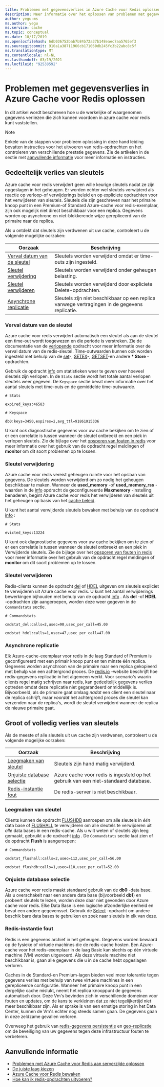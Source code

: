 ```yaml
---
title: Problemen met gegevensverlies in Azure Cache voor Redis oplossen
description: Meer informatie over het oplossen van problemen met gegevens verlies met Azure cache voor redis, zoals gedeeltelijk verlies van sleutels, verval datum van sleutel of volledig verlies van sleutels.
author: yegu-ms
ms.author: yegu
ms.service: cache
ms.topic: conceptual
ms.date: 10/17/2019
ms.openlocfilehash: 6db036752bab7b84b72a37b148eaec7aa5765ef3
ms.sourcegitcommit: 910a1a38711966cb171050db245fc3b22abc8c5f
ms.translationtype: MT
ms.contentlocale: nl-NL
ms.lasthandoff: 03/19/2021
ms.locfileid: "92538592"
---
```

# <a name="troubleshoot-data-loss-in-azure-cache-for-redis"></a>Problemen met gegevensverlies in Azure Cache voor Redis oplossen

In dit artikel wordt beschreven hoe u de werkelijke of waargenomen gegevens verliezen die zich kunnen voordoen in azure cache voor redis kunt vaststellen.

> [!NOTE]
> Enkele van de stappen voor probleem oplossing in deze hand leiding bevatten instructies voor het uitvoeren van redis-opdrachten en het controleren van verschillende prestatie gegevens. Zie de artikelen in de sectie met [aanvullende informatie](#additional-information) voor meer informatie en instructies.
>

## <a name="partial-loss-of-keys"></a>Gedeeltelijk verlies van sleutels

Azure cache voor redis verwijdert geen wille keurige sleutels nadat ze zijn opgeslagen in het geheugen. Er worden echter wel sleutels verwijderd als reactie op verloop-of verwijderings beleid en op expliciete opdrachten voor het verwijderen van sleutels. Sleutels die zijn geschreven naar het primaire knoop punt in een Premium-of Standard Azure-cache voor redis-exemplaar, zijn ook mogelijk niet direct beschikbaar voor een replica. Gegevens worden op asynchrone en niet-blokkerende wijze gerepliceerd van de primaire naar de replica.

Als u ontdekt dat sleutels zijn verdwenen uit uw cache, controleert u de volgende mogelijke oorzaken:

| Oorzaak | Beschrijving |
|---|---|
| [Verval datum van de sleutel](#key-expiration) | Sleutels worden verwijderd omdat er time-outs zijn ingesteld. |
| [Sleutel verwijdering](#key-eviction) | Sleutels worden verwijderd onder geheugen belasting. |
| [Sleutel verwijderen](#key-deletion) | Sleutels worden verwijderd door expliciete Delete-opdrachten. |
| [Asynchrone replicatie](#async-replication) | Sleutels zijn niet beschikbaar op een replica vanwege vertragingen in de gegevens replicatie. |

### <a name="key-expiration"></a>Verval datum van de sleutel

Azure cache voor redis verwijdert automatisch een sleutel als aan de sleutel een time-out wordt toegewezen en die periode is verstreken. Zie de documentatie van de [verlopende](https://redis.io/commands/expire) opdracht voor meer informatie over de verval datum van de redis-sleutel. Time-outwaarden kunnen ook worden ingesteld met behulp van de [set](https://redis.io/commands/set)-, [SETEX](https://redis.io/commands/setex)-, [GETSET](https://redis.io/commands/getset)-en andere **\* Store** -opdrachten.

Gebruik de opdracht [info](https://redis.io/commands/info) om statistieken weer te geven over hoeveel sleutels zijn verlopen. In de `Stats` sectie wordt het totale aantal verlopen sleutels weer gegeven. De `Keyspace` sectie bevat meer informatie over het aantal sleutels met time-outs en de gemiddelde time-outwaarde.

```
# Stats

expired_keys:46583

# Keyspace

db0:keys=3450,expires=2,avg_ttl=91861015336
```

U kunt ook diagnostische gegevens voor uw cache bekijken om te zien of er een correlatie is tussen wanneer de sleutel ontbreekt en een piek in verlopen sleutels. Zie de bijlage over het [opsporen van fouten in redis](https://gist.github.com/JonCole/4a249477142be839b904f7426ccccf82#appendix) voor meer informatie over het gebruik van de opdracht regel meldingen of **monitor** om dit soort problemen op te lossen.

### <a name="key-eviction"></a>Sleutel verwijdering

Azure cache voor redis vereist geheugen ruimte voor het opslaan van gegevens. De sleutels worden verwijderd om zo nodig het geheugen beschikbaar te maken. Wanneer de **used_memory** -of **used_memory_rss** -waarden in de [info](https://redis.io/commands/info) opdracht de geconfigureerde **Maxmemory** -instelling benaderen, begint Azure cache voor redis het verwijderen van sleutels uit het geheugen op basis van het [cache beleid](https://redis.io/topics/lru-cache).

U kunt het aantal verwijderde sleutels bewaken met behulp van de opdracht [info](https://redis.io/commands/info) :

```
# Stats

evicted_keys:13224
```

U kunt ook diagnostische gegevens voor uw cache bekijken om te zien of er een correlatie is tussen wanneer de sleutel ontbreekt en een piek in Verwijderde sleutels. Zie de bijlage over het [opsporen van fouten in redis](https://gist.github.com/JonCole/4a249477142be839b904f7426ccccf82#appendix) voor meer informatie over het gebruik van de opdracht regel meldingen of **monitor** om dit soort problemen op te lossen.

### <a name="key-deletion"></a>Sleutel verwijderen

Redis-clients kunnen de opdracht [del](https://redis.io/commands/del) of [HDEL](https://redis.io/commands/hdel) uitgeven om sleutels expliciet te verwijderen uit Azure cache voor redis. U kunt het aantal verwijderings bewerkingen bijhouden met behulp van de opdracht [info](https://redis.io/commands/info) . Als **del** -of **HDEL** -opdrachten zijn aangeroepen, worden deze weer gegeven in de `Commandstats` sectie.

```
# Commandstats

cmdstat_del:calls=2,usec=90,usec_per_call=45.00

cmdstat_hdel:calls=1,usec=47,usec_per_call=47.00
```

### <a name="async-replication"></a>Asynchrone replicatie

Elk Azure-cache-exemplaar voor redis in de laag Standard of Premium is geconfigureerd met een primair knoop punt en ten minste één replica. Gegevens worden asynchroon van de primaire naar een replica gekopieerd met behulp van een achtergrond proces. De [redis.io](https://redis.io/topics/replication) -website beschrijft hoe redis-gegevens replicatie in het algemeen werkt. Voor scenario's waarin clients regel matig schrijven naar redis, kan gedeeltelijk gegevens verlies optreden omdat deze replicatie niet gegarandeerd onmiddellijk is. Bijvoorbeeld, als de primaire gaat omlaag *nadat* een client een sleutel naar de replica schrijft, maar *voordat* het achtergrond proces die sleutel kan verzenden naar de replica's, wordt de sleutel verwijderd wanneer de replica de nieuwe primaire gaat.

## <a name="major-or-complete-loss-of-keys"></a>Groot of volledig verlies van sleutels

Als de meeste of alle sleutels uit uw cache zijn verdwenen, controleert u de volgende mogelijke oorzaken:

| Oorzaak | Beschrijving |
|---|---|
| [Leegmaken van sleutel](#key-flushing) | Sleutels zijn hand matig verwijderd. |
| [Onjuiste database selectie](#incorrect-database-selection) | Azure cache voor redis is ingesteld op het gebruik van een niet-standaard database. |
| [Redis-instantie fout](#redis-instance-failure) | De redis-server is niet beschikbaar. |

### <a name="key-flushing"></a>Leegmaken van sleutel

Clients kunnen de opdracht [FLUSHDB](https://redis.io/commands/flushdb) aanroepen om alle sleutels in *één* data base of [FLUSHALL](https://redis.io/commands/flushall) te verwijderen om alle sleutels te verwijderen uit *alle* data bases in een redis-cache. Als u wilt weten of sleutels zijn leeg gemaakt, gebruikt u de opdracht [info](https://redis.io/commands/info) . De `Commandstats` sectie laat zien of de opdracht **Flush** is aangeroepen:

```
# Commandstats

cmdstat_flushall:calls=2,usec=112,usec_per_call=56.00

cmdstat_flushdb:calls=1,usec=110,usec_per_call=52.00
```

### <a name="incorrect-database-selection"></a>Onjuiste database selectie

Azure cache voor redis maakt standaard gebruik van de **db0** -data base. Als u overschakelt naar een andere data base (bijvoorbeeld **db1**) en probeert sleutels te lezen, worden deze daar niet gevonden door Azure cache voor redis. Elke Data Base is een logische afzonderlijke eenheid en bevat een andere gegevensset. Gebruik de [Select](https://redis.io/commands/select) -opdracht om andere beschik bare data bases te gebruiken en zoek naar sleutels in elk van deze.

### <a name="redis-instance-failure"></a>Redis-instantie fout

Redis is een gegevens archief in het geheugen. Gegevens worden bewaard op de fysieke of virtuele machines die de redis-cache hosten. Een Azure-cache voor het redis-exemplaar in de laag Basic kan slechts op één virtuele machine (VM) worden uitgevoerd. Als deze virtuele machine niet beschikbaar is, gaan alle gegevens die u in de cache hebt opgeslagen verloren. 

Caches in de Standard-en Premium-lagen bieden veel meer tolerantie tegen gegevens verlies met behulp van twee virtuele machines in een gerepliceerde configuratie. Wanneer het primaire knoop punt in een dergelijke cache mislukt, neemt het replica knooppunt de gegevens automatisch door. Deze Vm's bevinden zich in verschillende domeinen voor fouten en updates, om de kans te verkleinen dat ze niet tegelijkertijd niet meer beschikbaar zijn. Als er sprake is van een ernstige storing in het Data Center, kunnen de Vm's echter nog steeds samen gaan. De gegevens gaan in deze zeldzame gevallen verloren.

Overweeg het gebruik van [redis-gegevens persistentie](https://redis.io/topics/persistence) en [geo-replicatie](./cache-how-to-geo-replication.md) om de beveiliging van uw gegevens tegen deze infrastructuur fouten te verbeteren.

## <a name="additional-information"></a>Aanvullende informatie

- [Problemen met Azure Cache voor Redis aan serverzijde oplossen](cache-troubleshoot-server.md)
- [De juiste laag kiezen](cache-overview.md#choosing-the-right-tier)
- [Azure Cache voor Redis bewaken](cache-how-to-monitor.md)
- [Hoe kan ik redis-opdrachten uitvoeren?](cache-development-faq.md#how-can-i-run-redis-commands)